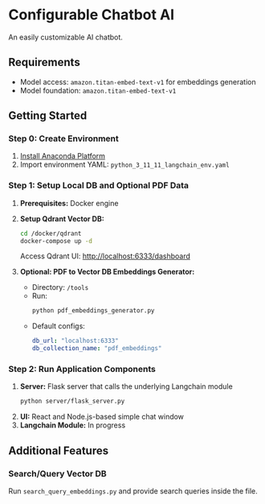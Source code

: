 # Configurable Chatbot AI

An easily customizable AI chatbot.

## Requirements

- Model access: `amazon.titan-embed-text-v1` for embeddings generation  
- Model foundation: `amazon.titan-embed-text-v1`  

## Getting Started


### Step 0: Create Environment

1. [Install Anaconda Platform](https://www.anaconda.com/download)  
2. Import environment YAML: `python_3_11_11_langchain_env.yaml`  

### Step 1: Setup Local DB and Optional PDF Data  

1. **Prerequisites:** Docker engine  
2. **Setup Qdrant Vector DB:**  
   ```sh
   cd /docker/qdrant
   docker-compose up -d
   ```
   Access Qdrant UI: [http://localhost:6333/dashboard](http://localhost:6333/dashboard)  

3. **Optional: PDF to Vector DB Embeddings Generator:**  
   - Directory: `/tools`  
   - Run:  
     ```sh
     python pdf_embeddings_generator.py
     ```
   - Default configs:  
     ```yaml
     db_url: "localhost:6333"
     db_collection_name: "pdf_embeddings"
     ```

### Step 2: Run Application Components  

1. **Server:** Flask server that calls the underlying Langchain module  
   ```sh
   python server/flask_server.py
   ```
2. **UI:** React and Node.js-based simple chat window  
3. **Langchain Module:** In progress  

## Additional Features  

### Search/Query Vector DB  

Run `search_query_embeddings.py` and provide search queries inside the file.  
